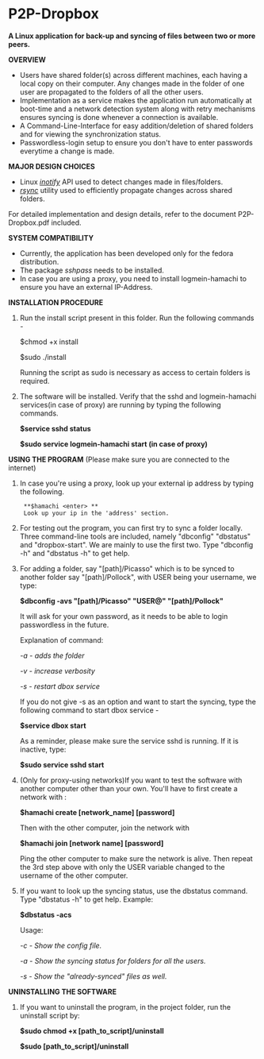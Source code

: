 P2P-Dropbox
===========

**A Linux application for back-up and syncing of files between two or more peers.**


**OVERVIEW**

* Users have shared folder(s) across different machines, each having a local copy on their computer. Any changes made in the folder of one user are propagated to the folders of all the other users.
* Implementation as a service makes the application run automatically at boot-time and a network detection system along with retry mechanisms ensures syncing is done whenever a connection is available.
* A Command-Line-Interface for easy addition/deletion of shared folders and for viewing the synchronization status.
* Passwordless-login setup to ensure you don't have to enter passwords everytime a change is made.

**MAJOR DESIGN CHOICES**

* Linux [*inotify*](http://man7.org/linux/man-pages/man7/inotify.7.html) API used to detect changes made in files/folders.
* [*rsync*](http://linux.about.com/library/cmd/blcmdl1_rsync.htm) utility used to efficiently propagate changes across shared folders.

For detailed implementation and design details, refer to the document P2P-Dropbox.pdf included.

**SYSTEM COMPATIBILITY**

* Currently, the application has been developed only for the fedora distribution.
* The package *sshpass* needs to be installed.
* In case you are using a proxy, you need to install logmein-hamachi to ensure you have an external IP-Address.

**INSTALLATION PROCEDURE** 

1. Run the install script present in this folder. Run the following commands -

	 $chmod +x install

	 $sudo ./install

 	Running the script as sudo is necessary as access to certain folders is required.

2. The software will be installed. Verify that the sshd and logmein-hamachi services(in case of proxy) are running by typing the following commands.

	**$service sshd status**

	**$sudo service logmein-hamachi start (in case of proxy)**

**USING THE PROGRAM** 	(Please make sure you are connected to the internet)

1. In case you're using a proxy, look up your external ip address by typing the following.

        **$hamachi <enter> **
        Look up your ip in the 'address' section.

2. For testing out the program, you can first try to sync a folder locally. Three command-line tools are included, namely "dbconfig" "dbstatus" and "dropbox-start". We are mainly to use the first two. Type "dbconfig -h" and "dbstatus -h" to get help.

3. For adding a folder, say "[path]/Picasso" which is to be synced to another folder say "[path]/Pollock", with USER being your username, we type:

	__$dbconfig -avs "[path]/Picasso" "USER@<your ip_address>" "[path]/Pollock"__

	It will ask for your own password, as it needs to be able to login passwordless in the future.

	Explanation of command:

	*-a - adds the folder*

	*-v - increase verbosity*

	*-s - restart dbox service*


	If you do not give -s as an option and want to start the syncing, type the following command to start dbox service -

	**$service dbox start**
	
	As a reminder, please make sure the service sshd is running. If it is inactive, type:

	**$sudo service sshd start**

4. (Only for proxy-using networks)If you want to test the software with another computer other than your own. You'll have to first create a network with :

	**$hamachi create [network_name] [password]**

	Then with the other computer, join the network with

	**$hamachi join [network name] [password]**

	Ping the other computer to make sure the network is alive. Then repeat the 3rd step above with only the USER variable changed to the username of the other computer.

5. If you want to look up the syncing status, use the dbstatus command. Type "dbstatus -h" to get help.
	Example:

	**$dbstatus -acs**

	Usage:

	*-c - Show the config file.*

	*-a - Show the syncing status for folders for all the users.*

	*-s - Show the "already-synced" files as well.*

**UNINSTALLING THE SOFTWARE**

1. If you want to uninstall the program, in the project folder, run the uninstall script by:

	__$sudo chmod +x [path\_to\_script]/uninstall__

 	__$sudo [path\_to\_script]/uninstall__

